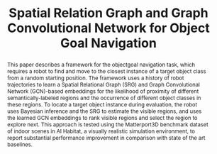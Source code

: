 ---
layout: project-page-new
title: "Spatial Relation Graph and Graph Convolutional Network for Object
Goal Navigation"
authors:
  - name: D. A. Sasi Kiran*
    sup: 1
  - name: Kritika Anand*
    sup: 2
  - name: Chaitanya Kharyal∗
    sup: 1
  - name: Gulshan Kumar
    sup: 1
  - name: Nandiraju Gireesh
    sup: 1
  - name: Snehasis Banerjee
    sup: 2
  - name: Ruddra dev Roychoudhury
    sup: 2
  - name: Mohan Sridharan
    sup: 3
  - name: Brojeshwar Bhowmick
    sup: 2
  - name: Madhava Krishna
    sup: 1
affiliations:
  - name: Robotics Research Center, IIIT Hyderabad, India
    link: https://robotics.iiit.ac.in
    sup: 1
  - name: TCS Research, Tata Consultancy Services
    link: #
    sup: 2
  - name: Intelligent Robotics Lab, University of Birmingham, UK
    link: #
    sup: 3
permalink: /publications/2022/Sasi_Spatial-Relation/
abstract: "This paper describes a framework for the objectgoal navigation task, which requires a robot to find and move to the closest instance of a target object class from a random starting position. The framework uses a history of robot trajectories to learn a Spatial Relational Graph (SRG) and Graph Convolutional Network (GCN)-based embeddings for the likelihood of proximity of different semantically-labeled regions and the occurrence of different object classes in these regions. To locate a target object instance during evaluation, the robot uses Bayesian inference and the SRG to estimate the visible regions, and uses the learned GCN embeddings to rank visible regions and select the region to explore next. This approach is tested using the Matterport3D benchmark dataset of indoor scenes in AI Habitat, a visually realistic simulation environment, to report substantial performance improvement in comparison with state of the art baselines."
paper: https://arxiv.org/pdf/2208.13031v1.pdf
code: https://user432.github.io/objnav-srg/
#video: https://robotics.iiit.ac.in/publications/2020/deep-mpc-for-visual-servoing/video.mp4
#iframe: https://www.youtube.com/embed/mLv90hLakBk # https://www.youtube.com/embed/jhjskX4FQwA

---